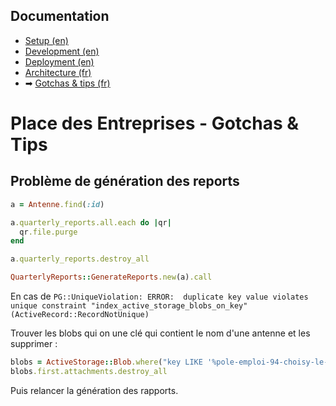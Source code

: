 ## Documentation

* [Setup (en)](01-setup.md)
* [Development (en)](02-development.md)
* [Deployment (en)](03-deployment.md)
* [Architecture (fr)](04-architecture.md)
* ➡ [Gotchas & tips (fr)](05-gotchas.md)

# Place des Entreprises - Gotchas & Tips

## Problème de génération des reports

```ruby 
a = Antenne.find(:id)

a.quarterly_reports.all.each do |qr|
  qr.file.purge
end

a.quarterly_reports.destroy_all

QuarterlyReports::GenerateReports.new(a).call
```

En cas de `PG::UniqueViolation: ERROR:  duplicate key value violates unique constraint "index_active_storage_blobs_on_key" (ActiveRecord::RecordNotUnique)`

Trouver les blobs qui on une clé qui contient le nom d'une antenne et les supprimer :

```ruby 
blobs = ActiveStorage::Blob.where("key LIKE '%pole-emploi-94-choisy-le-roi%'")
blobs.first.attachments.destroy_all
```

Puis relancer la génération des rapports.
